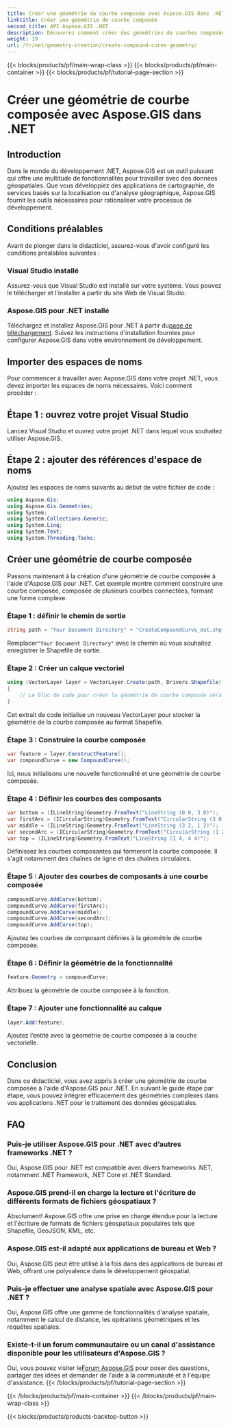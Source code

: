 ```yaml
---
title: Créer une géométrie de courbe composée avec Aspose.GIS dans .NET
linktitle: Créer une géométrie de courbe composée
second_title: API Aspose.GIS .NET
description: Découvrez comment créer des géométries de courbes composées dans .NET à l'aide d'Aspose.GIS pour un traitement transparent des données géospatiales.
weight: 19
url: /fr/net/geometry-creation/create-compound-curve-geometry/
---
```


{{< blocks/products/pf/main-wrap-class >}}
{{< blocks/products/pf/main-container >}}
{{< blocks/products/pf/tutorial-page-section >}}

# Créer une géométrie de courbe composée avec Aspose.GIS dans .NET

## Introduction
Dans le monde du développement .NET, Aspose.GIS est un outil puissant qui offre une multitude de fonctionnalités pour travailler avec des données géospatiales. Que vous développiez des applications de cartographie, de services basés sur la localisation ou d'analyse géographique, Aspose.GIS fournit les outils nécessaires pour rationaliser votre processus de développement.
## Conditions préalables
Avant de plonger dans le didacticiel, assurez-vous d'avoir configuré les conditions préalables suivantes :
### Visual Studio installé
Assurez-vous que Visual Studio est installé sur votre système. Vous pouvez le télécharger et l'installer à partir du site Web de Visual Studio.
### Aspose.GIS pour .NET installé
 Téléchargez et installez Aspose.GIS pour .NET à partir du[page de téléchargement](https://releases.aspose.com/gis/net/). Suivez les instructions d'installation fournies pour configurer Aspose.GIS dans votre environnement de développement.

## Importer des espaces de noms
Pour commencer à travailler avec Aspose.GIS dans votre projet .NET, vous devez importer les espaces de noms nécessaires. Voici comment procéder :
## Étape 1 : ouvrez votre projet Visual Studio
Lancez Visual Studio et ouvrez votre projet .NET dans lequel vous souhaitez utiliser Aspose.GIS.
## Étape 2 : ajouter des références d'espace de noms
Ajoutez les espaces de noms suivants au début de votre fichier de code :
```csharp
using Aspose.Gis;
using Aspose.Gis.Geometries;
using System;
using System.Collections.Generic;
using System.Linq;
using System.Text;
using System.Threading.Tasks;
```
## Créer une géométrie de courbe composée
Passons maintenant à la création d'une géométrie de courbe composée à l'aide d'Aspose.GIS pour .NET. Cet exemple montre comment construire une courbe composée, composée de plusieurs courbes connectées, formant une forme complexe.
### Étape 1 : définir le chemin de sortie
```csharp
string path = "Your Document Directory" + "CreateCompoundCurve_out.shp";
```
 Remplacer`"Your Document Directory"` avec le chemin où vous souhaitez enregistrer le Shapefile de sortie.
### Étape 2 : Créer un calque vectoriel
```csharp
using (VectorLayer layer = VectorLayer.Create(path, Drivers.Shapefile))
{
    // Le bloc de code pour créer la géométrie de courbe composée sera inséré ici.
}
```
Cet extrait de code initialise un nouveau VectorLayer pour stocker la géométrie de la courbe composée au format Shapefile.
### Étape 3 : Construire la courbe composée
```csharp
var feature = layer.ConstructFeature();
var compoundCurve = new CompoundCurve();
```
Ici, nous initialisons une nouvelle fonctionnalité et une géométrie de courbe composée.
### Étape 4 : Définir les courbes des composants
```csharp
var bottom = (ILineString)Geometry.FromText("LineString (0 0, 3 0)");
var firstArc = (ICircularString)Geometry.FromText("CircularString (3 0, 4 1, 3 2)");
var middle = (ILineString)Geometry.FromText("LineString (3 2, 1 2)");
var secondArc = (ICircularString)Geometry.FromText("CircularString (1 2, 0 3, 1 4)");
var top = (ILineString)Geometry.FromText("LineString (1 4, 4 4)");
```
Définissez les courbes composantes qui formeront la courbe composée. Il s'agit notamment des chaînes de ligne et des chaînes circulaires.
### Étape 5 : Ajouter des courbes de composants à une courbe composée
```csharp
compoundCurve.AddCurve(bottom);
compoundCurve.AddCurve(firstArc);
compoundCurve.AddCurve(middle);
compoundCurve.AddCurve(secondArc);
compoundCurve.AddCurve(top);
```
Ajoutez les courbes de composant définies à la géométrie de courbe composée.
### Étape 6 : Définir la géométrie de la fonctionnalité
```csharp
feature.Geometry = compoundCurve;
```
Attribuez la géométrie de courbe composée à la fonction.
### Étape 7 : Ajouter une fonctionnalité au calque
```csharp
layer.Add(feature);
```
Ajoutez l’entité avec la géométrie de courbe composée à la couche vectorielle.

## Conclusion
Dans ce didacticiel, vous avez appris à créer une géométrie de courbe composée à l'aide d'Aspose.GIS pour .NET. En suivant le guide étape par étape, vous pouvez intégrer efficacement des géométries complexes dans vos applications .NET pour le traitement des données géospatiales.
## FAQ
### Puis-je utiliser Aspose.GIS pour .NET avec d’autres frameworks .NET ?
Oui, Aspose.GIS pour .NET est compatible avec divers frameworks .NET, notamment .NET Framework, .NET Core et .NET Standard.
### Aspose.GIS prend-il en charge la lecture et l'écriture de différents formats de fichiers géospatiaux ?
Absolument! Aspose.GIS offre une prise en charge étendue pour la lecture et l'écriture de formats de fichiers géospatiaux populaires tels que Shapefile, GeoJSON, KML, etc.
### Aspose.GIS est-il adapté aux applications de bureau et Web ?
Oui, Aspose.GIS peut être utilisé à la fois dans des applications de bureau et Web, offrant une polyvalence dans le développement géospatial.
### Puis-je effectuer une analyse spatiale avec Aspose.GIS pour .NET ?
Oui, Aspose.GIS offre une gamme de fonctionnalités d'analyse spatiale, notamment le calcul de distance, les opérations géométriques et les requêtes spatiales.
### Existe-t-il un forum communautaire ou un canal d'assistance disponible pour les utilisateurs d'Aspose.GIS ?
 Oui, vous pouvez visiter le[Forum Aspose.GIS](https://forum.aspose.com/c/gis/33) pour poser des questions, partager des idées et demander de l'aide à la communauté et à l'équipe d'assistance.
{{< /blocks/products/pf/tutorial-page-section >}}

{{< /blocks/products/pf/main-container >}}
{{< /blocks/products/pf/main-wrap-class >}}

{{< blocks/products/products-backtop-button >}}
